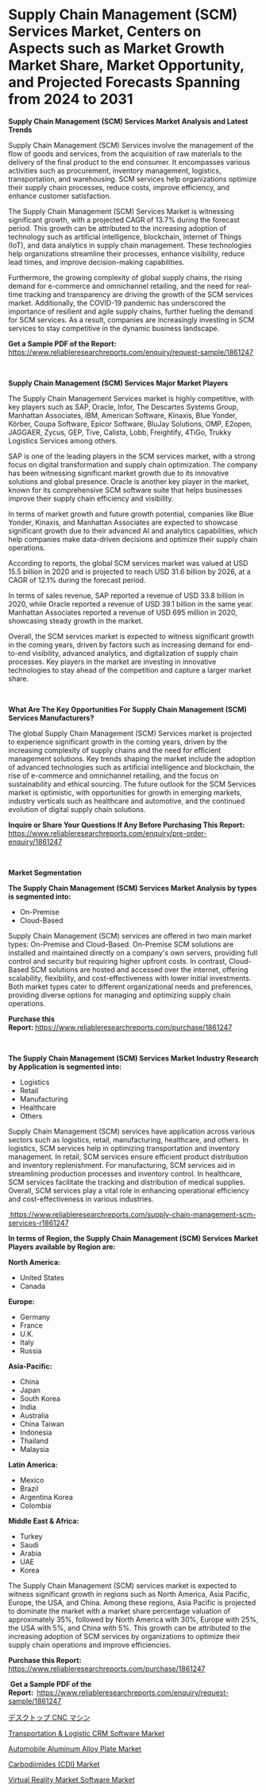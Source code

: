 <p><h1>Supply Chain Management (SCM) Services Market, Centers on Aspects such as Market Growth Market Share, Market Opportunity, and Projected Forecasts Spanning from 2024 to 2031</h1></p><p><strong>Supply Chain Management (SCM) Services Market Analysis and Latest Trends</strong></p>
<p><p>Supply Chain Management (SCM) Services involve the management of the flow of goods and services, from the acquisition of raw materials to the delivery of the final product to the end consumer. It encompasses various activities such as procurement, inventory management, logistics, transportation, and warehousing. SCM services help organizations optimize their supply chain processes, reduce costs, improve efficiency, and enhance customer satisfaction.</p><p>The Supply Chain Management (SCM) Services Market is witnessing significant growth, with a projected CAGR of 13.7% during the forecast period. This growth can be attributed to the increasing adoption of technology such as artificial intelligence, blockchain, Internet of Things (IoT), and data analytics in supply chain management. These technologies help organizations streamline their processes, enhance visibility, reduce lead times, and improve decision-making capabilities.</p><p>Furthermore, the growing complexity of global supply chains, the rising demand for e-commerce and omnichannel retailing, and the need for real-time tracking and transparency are driving the growth of the SCM services market. Additionally, the COVID-19 pandemic has underscored the importance of resilient and agile supply chains, further fueling the demand for SCM services. As a result, companies are increasingly investing in SCM services to stay competitive in the dynamic business landscape.</p></p>
<p><strong>Get a Sample PDF of the Report:&nbsp;</strong> <a href="https://www.reliableresearchreports.com/enquiry/request-sample/1861247">https://www.reliableresearchreports.com/enquiry/request-sample/1861247</a></p>
<p>&nbsp;</p>
<p><strong>Supply Chain Management (SCM) Services Major Market Players</strong></p>
<p><p>The Supply Chain Management Services market is highly competitive, with key players such as SAP, Oracle, Infor, The Descartes Systems Group, Manhattan Associates, IBM, American Software, Kinaxis, Blue Yonder, Körber, Coupa Software, Epicor Software, BluJay Solutions, OMP, E2open, JAGGAER, Zycus, GEP, Tive, Calista, Lobb, Freightify, 4TiGo, Trukky Logistics Services among others.</p><p>SAP is one of the leading players in the SCM services market, with a strong focus on digital transformation and supply chain optimization. The company has been witnessing significant market growth due to its innovative solutions and global presence. Oracle is another key player in the market, known for its comprehensive SCM software suite that helps businesses improve their supply chain efficiency and visibility.</p><p>In terms of market growth and future growth potential, companies like Blue Yonder, Kinaxis, and Manhattan Associates are expected to showcase significant growth due to their advanced AI and analytics capabilities, which help companies make data-driven decisions and optimize their supply chain operations.</p><p>According to reports, the global SCM services market was valued at USD 15.5 billion in 2020 and is projected to reach USD 31.6 billion by 2026, at a CAGR of 12.1% during the forecast period. </p><p>In terms of sales revenue, SAP reported a revenue of USD 33.8 billion in 2020, while Oracle reported a revenue of USD 39.1 billion in the same year. Manhattan Associates reported a revenue of USD 695 million in 2020, showcasing steady growth in the market.</p><p>Overall, the SCM services market is expected to witness significant growth in the coming years, driven by factors such as increasing demand for end-to-end visibility, advanced analytics, and digitalization of supply chain processes. Key players in the market are investing in innovative technologies to stay ahead of the competition and capture a larger market share.</p></p>
<p>&nbsp;</p>
<p><strong>What Are The Key Opportunities For Supply Chain Management (SCM) Services Manufacturers?</strong></p>
<p><p>The global Supply Chain Management (SCM) Services market is projected to experience significant growth in the coming years, driven by the increasing complexity of supply chains and the need for efficient management solutions. Key trends shaping the market include the adoption of advanced technologies such as artificial intelligence and blockchain, the rise of e-commerce and omnichannel retailing, and the focus on sustainability and ethical sourcing. The future outlook for the SCM Services market is optimistic, with opportunities for growth in emerging markets, industry verticals such as healthcare and automotive, and the continued evolution of digital supply chain solutions.</p></p>
<p><strong>Inquire or Share Your Questions If Any Before Purchasing This Report:</strong> <a href="https://www.reliableresearchreports.com/enquiry/pre-order-enquiry/1861247">https://www.reliableresearchreports.com/enquiry/pre-order-enquiry/1861247</a></p>
<p>&nbsp;</p>
<p><strong>Market Segmentation</strong></p>
<p><strong>The Supply Chain Management (SCM) Services Market Analysis by types is segmented into:</strong></p>
<p><ul><li>On-Premise</li><li>Cloud-Based</li></ul></p>
<p><p>Supply Chain Management (SCM) services are offered in two main market types: On-Premise and Cloud-Based. On-Premise SCM solutions are installed and maintained directly on a company's own servers, providing full control and security but requiring higher upfront costs. In contrast, Cloud-Based SCM solutions are hosted and accessed over the internet, offering scalability, flexibility, and cost-effectiveness with lower initial investments. Both market types cater to different organizational needs and preferences, providing diverse options for managing and optimizing supply chain operations.</p></p>
<p><strong>Purchase this Report:&nbsp;</strong><a href="https://www.reliableresearchreports.com/purchase/1861247">https://www.reliableresearchreports.com/purchase/1861247</a></p>
<p>&nbsp;</p>
<p><strong>The Supply Chain Management (SCM) Services Market Industry Research by Application is segmented into:</strong></p>
<p><ul><li>Logistics</li><li>Retail</li><li>Manufacturing</li><li>Healthcare</li><li>Others</li></ul></p>
<p><p>Supply Chain Management (SCM) services have application across various sectors such as logistics, retail, manufacturing, healthcare, and others. In logistics, SCM services help in optimizing transportation and inventory management. In retail, SCM services ensure efficient product distribution and inventory replenishment. For manufacturing, SCM services aid in streamlining production processes and inventory control. In healthcare, SCM services facilitate the tracking and distribution of medical supplies. Overall, SCM services play a vital role in enhancing operational efficiency and cost-effectiveness in various industries.</p></p>
<p><a href="https://www.reliableresearchreports.com/supply-chain-management-scm-services-r1861247">&nbsp;https://www.reliableresearchreports.com/supply-chain-management-scm-services-r1861247</a></p>
<p><strong>In terms of Region, the Supply Chain Management (SCM) Services Market Players available by Region are:</strong></p>
<p>
    <p> <strong> North America: </strong>
        <ul>
            <li>United States</li>
            <li>Canada</li>
        </ul>
        </p> 
    <p> <strong> Europe: </strong>
        <ul>
            <li>Germany</li>
            <li>France</li>
            <li>U.K.</li>
            <li>Italy</li>
            <li>Russia</li>
        </ul>
        </p> 
    <p> <strong> Asia-Pacific: </strong>
        <ul>
            <li>China</li>
            <li>Japan</li>
            <li>South Korea</li>
            <li>India</li>
            <li>Australia</li>
            <li>China Taiwan</li>
            <li>Indonesia</li>
            <li>Thailand</li>
            <li>Malaysia</li>
        </ul>
        </p> 
    <p> <strong> Latin America: </strong>
        <ul>
            <li>Mexico</li>
            <li>Brazil</li>
            <li>Argentina Korea</li>
            <li>Colombia</li>
        </ul>
        </p> 
    <p> <strong> Middle East & Africa: </strong>
        <ul>
            <li>Turkey</li>
            <li>Saudi</li>
            <li>Arabia</li>
            <li>UAE</li>
            <li>Korea</li>
        </ul>
    </p>
    </p>
<p><p>The Supply Chain Management (SCM) services market is expected to witness significant growth in regions such as North America, Asia Pacific, Europe, the USA, and China. Among these regions, Asia Pacific is projected to dominate the market with a market share percentage valuation of approximately 35%, followed by North America with 30%, Europe with 25%, the USA with 5%, and China with 5%. This growth can be attributed to the increasing adoption of SCM services by organizations to optimize their supply chain operations and improve efficiencies.</p></p>
<p><strong>Purchase this Report: </strong><a href="https://www.reliableresearchreports.com/purchase/1861247">https://www.reliableresearchreports.com/purchase/1861247</a></p>
<p>&nbsp;<strong>Get a Sample PDF of the Report:&nbsp;&nbsp;</strong><a href="https://www.reliableresearchreports.com/enquiry/request-sample/1861247">https://www.reliableresearchreports.com/enquiry/request-sample/1861247</a></p>
<p><strong></strong></p>
<p><p><a href="https://github.com/oqxogxyvqe90775/Market-Research-Report-List-2/blob/main/210350262406.md">デスクトップ CNC マシン</a></p><p><a href="https://github.com/JennyferFeil2023/Market-Research-Report-List-1/blob/main/transportation-logistic-crm-software-market.md">Transportation & Logistic CRM Software Market</a></p><p><a href="https://www.linkedin.com/pulse/automobile-aluminum-alloy-plate-market-size-focuses-dynamics-cetrf">Automobile Aluminum Alloy Plate Market</a></p><p><a href="https://www.linkedin.com/pulse/carbodiimides-cdi-market-insights-players-forecast-till-2031-sk6rf">Carbodiimides (CDI) Market</a></p><p><a href="https://github.com/gracielawharr/Market-Research-Report-List-1/blob/main/virtual-reality-market-software-market.md">Virtual Reality Market Software Market</a></p></p>